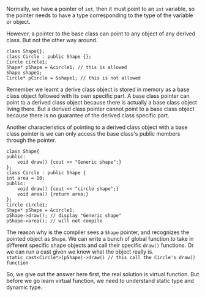 
Normally, we have a pointer of `int`, then it must point to an `int` variable, so the pointer needs to have a type corresponding to the type of the variable or object.

However, a pointer to the base class can point to any object of any derived class. But not the other way around.
```
class Shape{};
class Circle : public Shape {};
Circle circle1;
Shape* pShape = &circle1; // this is allowed
Shape shape1;
Circle* pCircle = &shape1; // this is not allowed
```
Remember we learnt a derive class object is stored in memory as a base class object followed with its own specific part. A base class pointer can point to a derived class object because there is actually a base class object living there. But a derived class pointer cannot point to a base class object because there is no guarantee of the derived class specific part.

Another characteristics of pointing to a derived class object with a base class pointer is we can only access the base class's public members through the pointer.
```
class Shape{
public:
	void draw() {cout << "Generic shape";}
};
class Circle : public Shape {
int area = 10;
public:
	void draw() {cout << "circle shape";}
	void area() {return area;}
};
Circle circle1;
Shape* pShape = &circle1;
pShape->draw(); // display "Generic shape"
pShape->area(); // will not compile
```
The reason why is the compiler sees a `Shape` pointer, and recognizes the pointed object as `Shape`. We can write a bunch of global function to take in different specific shape objects and call their specific `draw()` functions. Or we can run a cast given we know what the object really is.
`static_cast<Circle*>(pShape)->draw() // this call the Circle's draw() function`

So, we give out the answer here first, the real solution is virtual function. But before we go learn virtual function, we need to understand static type and dynamic type.





